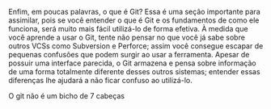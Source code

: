  Enfim, em poucas palavras, o que é Git? Essa é uma seção importante para assimilar, pois se você entender o que é Git e os fundamentos de como ele funciona, será muito mais fácil utilizá-lo de forma efetiva. À medida que você aprende a usar o Git, tente não pensar no que você já sabe sobre outros VCSs como Subversion e Perforce; assim você consegue escapar de pequenas confusões que podem surgir ao usar a ferramenta. Apesar de possuir uma interface parecida, o Git armazena e pensa sobre informação de uma forma totalmente diferente desses outros sistemas; entender essas diferenças lhe ajudará a não ficar confuso ao utilizá-lo.

 O git não é um bicho de 7 cabeças